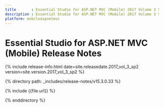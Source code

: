 ```yaml
---
title       : Essential Studio for ASP.NET MVC (Mobile) 2017 Volume 3 Service Pack 2 Release Notes
description : Essential Studio for ASP.NET MVC (Mobile) 2017 Volume 3 Service Pack 2 Release Notes
platform: mobileaspnetmvc
---
```


# Essential Studio for ASP.NET MVC (Mobile) Release Notes

{% include release-info.html date=site.releasedate.2017_vol_3_sp2 version=site.version.2017_vol_3_sp2 %} 

{% directory path: _includes/release-notes/v15.3.0.33 %}

{% include {{file.url}} %}

{% enddirectory %}
